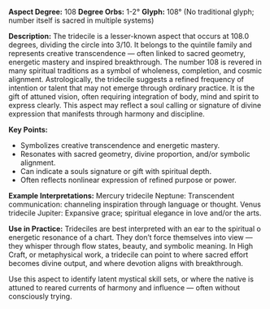 **Aspect Degree:** 108
**Degree Orbs:** 1-2°
**Glyph:** 108° (No traditional glyph;  number itself is sacred in multiple systems)

**Description:**
The tridecile is a lesser-known aspect that occurs at 108.0 degrees, dividing the circle into 3/10.  It belongs to the quintile family and represents creative transcendence — often linked to sacred geometry, energetic mastery and inspired breakthrough.  The number 108 is revered in many spiritual traditions as a symbol of wholeness, completion, and cosmic alignment.
Astrologically, the tridecile suggests a refined frequency of intention or talent that may not emerge through ordinary practice.  It is the gift of attuned vision, often requiring integration of body, mind and spirit to express clearly.  This aspect may reflect a soul calling or signature of divine expression that manifests through harmony and discipline.

**Key Points:**
- Symbolizes creative transcendence and energetic mastery.
- Resonates with sacred geometry, divine proportion, and/or symbolic alignment.
- Can indicate a souls signature or gift with spiritual depth.
- Often reflects nonlinear expression of refined purpose or power.

**Example Interpretations:**
Mercury tridecile Neptune: Transcendent communication: channeling inspiration through language or thought.
Venus tridecile Jupiter: Expansive grace; spiritual elegance in love and/or the arts.

**Use in Practice:**
Trideciles are best interpreted with an ear to the spiritual o energetic resonance of a chart.  They don’t force themselves into view — they whisper through flow states, beauty, and symbolic meaning.  In High Craft, or metaphysical work, a tridecile can point to where sacred effort becomes divine output, and where devotion aligns with breakthrough.

Use this aspect to identify latent mystical skill sets, or where the native is attuned to reared currents of harmony and influence — often without consciously trying.